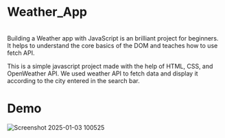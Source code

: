 # Weather_App
<br>
Building a Weather app with JavaScript is an brilliant project for beginners. It helps to understand the core basics of the DOM and teaches how to use fetch API.<br>

This is a simple javascript project made with the help of HTML, CSS, and OpenWeather API. We used weather API to fetch data and display it according to the city entered in the search bar.
# Demo
![Screenshot 2025-01-03 100525](https://github.com/user-attachments/assets/528df700-31bf-4b62-913f-e883e122ee89)

